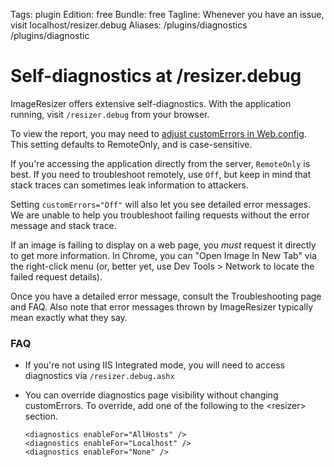 Tags: plugin
Edition: free
Bundle: free
Tagline: Whenever you have an issue, visit localhost/resizer.debug
Aliases: /plugins/diagnostics /plugins/diagnostic

# Self-diagnostics at /resizer.debug

ImageResizer offers extensive self-diagnostics. With the application running, visit `/resizer.debug` from your browser. 

To view the report, you may need to [adjust customErrors in Web.config](http://msdn.microsoft.com/en-us/library/h0hfz6fc%28v=vs.100%29.aspx). This setting defaults to RemoteOnly, and is case-sensitive. 

If you're accessing the application directly from the server, `RemoteOnly` is best. If you need to troubleshoot remotely, use `Off`, but keep in mind that stack traces can sometimes leak information to attackers.

Setting `customErrors="Off"` will also let you see detailed error messages. We are unable to help you troubleshoot failing requests without the error message and stack trace.

If an image is failing to display on a web page, you *must* request it directly to get more information. In Chrome, you can "Open Image In New Tab" via the right-click menu (or, better yet, use Dev Tools > Network to locate the failed request details).

Once you have a detailed error message, consult the Troubleshooting page and FAQ. Also note that error messages thrown by ImageResizer typically mean exactly what they say.

### FAQ

* If you're not using IIS Integrated mode, you will need to access diagnostics via `/resizer.debug.ashx`
* You can override diagnostics page visibility without changing customErrors. 
  To override, add one of the following to the &lt;resizer&gt; section.

	  <diagnostics enableFor="AllHosts" />
	  <diagnostics enableFor="Localhost" />
	  <diagnostics enableFor="None" />
  


